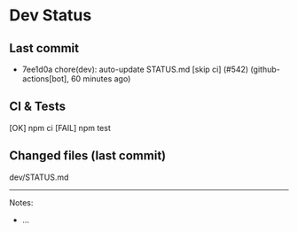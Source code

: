 # Dev Status

## Last commit
- 7ee1d0a chore(dev): auto-update STATUS.md [skip ci] (#542) (github-actions[bot], 60 minutes ago)
## CI & Tests
[OK] npm ci
[FAIL] npm test

## Changed files (last commit)
dev/STATUS.md

---
Notes:
- ...
